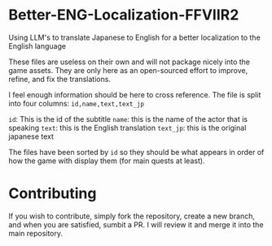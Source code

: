 # Better-ENG-Localization-FFVIIR2
Using LLM's to translate Japanese to English for a better localization to the English language

These files are useless on their own and will not package nicely into the game assets. They are only here as an open-sourced effort to improve, refine, and fix the translations.

I feel enough information should be here to cross reference. The file is split into four columns: `id,name,text,text_jp`

`id`: This is the id of the subtitle
`name`: this is the name of the actor that is speaking
`text`: this is the English translation
`text_jp`: this is the original japanese text

The files have been sorted by `id` so they should be what appears in order of how the game with display them (for main quests at least).

# Contributing
If you wish to contribute, simply fork the repository, create a new branch, and when you are satisfied, sumbit a PR. I will review it and merge it into the main repository.
